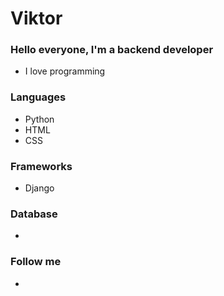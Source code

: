 # Viktor


### Hello everyone, I'm a backend developer
- I love programming

### Languages 
 
- Python
- HTML
- CSS

### Frameworks 
- Django



### Database

-
 
### Follow me 

- 
